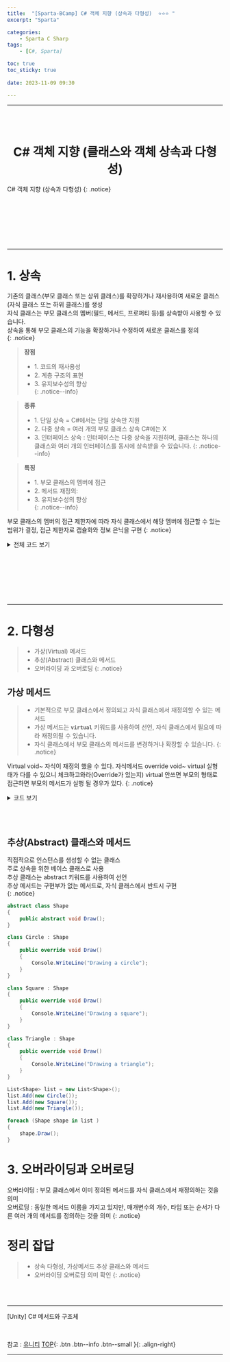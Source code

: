 ```yaml
---
title:  "[Sparta-BCamp] C# 객체 지향 (상속과 다형성)  ⭐⭐⭐ "
excerpt: "Sparta"

categories:
    - Sparta C Sharp
tags:
    - [C#, Sparta]

toc: true
toc_sticky: true
 
date: 2023-11-09 09:30

---
```

- - -
<BR><BR>

<center><H1> C# 객체 지향 (클래스와 객체 상속과 다형성)  </H1></center>
C# 객체 지향 (상속과 다형성)
{: .notice}

<br><br><br><br><br><br>
- - - 

# 1. 상속
기존의 클래스(부모 클래스 또는 상위 클래스)를 확장하거나 재사용하여 새로운 클래스(자식 클래스 또는 하위 클래스)를 생성  
자식 클래스는 부모 클래스의 멤버(필드, 메서드, 프로퍼티 등)를 상속받아 사용할 수 있습니다.  
상속을 통해 부모 클래스의 기능을 확장하거나 수정하여 새로운 클래스를 정의  
{: .notice}

> **장점**
> - 1.&nbsp;코드의 재사용성  
> - 2.&nbsp;계층 구조의 표현  
> - 3.&nbsp;유지보수성의 향상  
{: .notice--info}

> **종류**
> - 1.&nbsp;단일 상속 = C#에서는 단일 상속만 지원
> - 2.&nbsp;다중 상속 = 여러 개의 부모 클래스 상속 C#에는 X
> - 3.&nbsp;인터페이스 상속 : 인터페이스는 다중 상속을 지원하며, 클래스는 하나의 클래스와 여러 개의 인터페이스를 동시에 상속받을 수 있습니다.
{: .notice--info}

> **특징**
> - 1.&nbsp;부모 클래스의 멤버에 접근
> - 2.&nbsp;메서드 재정의: 
> - 3.&nbsp;유지보수성의 향상  
{: .notice--info}

 부모 클래스의 멤버의 접근 제한자에 따라 자식 클래스에서 해당 멤버에 접근할 수 있는 범위가 결정, 접근 제한자로  캡슐화와 정보 은닉을 구현
 {: .notice}

<details>
<summary>전체 코드 보기</summary>

<div class="notice--primary" markdown="1"> 

```c# 
// 부모 클래스
public class Animal
{
    public string Name { get; set; }
    public int Age { get; set; }

    public void Eat()
    {
        Console.WriteLine("Animal is eating.");
    }

    public void Sleep()
    {
        Console.WriteLine("Animal is sleeping.");
    }
}

// 자식 클래스
public class Dog : Animal
{
    public void Bark()
    {
        Console.WriteLine("Dog is bark.");
    }
}

public class Cat : Animal
{
    public void Sleep()
    {
        Console.WriteLine("Cat is sleeping.");
    }

    public void Meow()
    {
        Console.WriteLine("Cat is meow.");
    }
}

// 사용 예시
Dog dog = new Dog();
dog.Name = "Bobby";
dog.Age = 3;

dog.Eat();      // Animal is eating.
dog.Sleep();    // Animal is sleeping.
dog.Bark();     // Dog is barking

Cat cat = new Cat();
cat.Name = "KKami";
cat.Age = 10;

cat.Eat();
cat.Sleep();
cat.Meow();
```
</div>
</details>

<br><br><br><br><br><br>
- - - 

# 2. 다형성
> - 가상(Virtual) 메서드
> - 추상(Abstract) 클래스와 메서드
> - 오버라이딩 과 오버로딩
{: .notice}

## 가상 메서드
> - 기본적으로 부모 클래스에서 정의되고 자식 클래스에서 재정의할 수 있는 메서드
> - 가상 메서드는 **`virtual`** 키워드를 사용하여 선언, 자식 클래스에서 필요에 따라 재정의될 수 있습니다. 
> - 자식 클래스에서 부모 클래스의 메서드를 변경하거나 확장할 수 있습니다.
{: .notice}

Virtual void~ 자식이 재정의 했을 수 있다. 자식메서드 override void~
virtual 실형태가 다를 수 있으니 체크하고와라(Override가 있는지)
virtual 안쓰면 부모의 형태로 접근하면 부모의 메서드가 실행 될 경우가 있다.
{: .notice}
<details>
<summary>코드 보기</summary>

<div class="notice--primary" markdown="1"> 

```c# 
public class Unit
{
    public virtual void Move()
    {
        Console.WriteLine("두발로 걷기");
    }

    public void Attack()
    {
        Console.WriteLine("Unit 공격");
    }
}

public class Marine : Unit
{

}

public class Zergling : Unit
{
    public override void Move()
    {
        Console.WriteLine("네발로 걷기");
    }
}

// 사용 예시
// #1 참조형태와 실형태가 같을때
Marine marine = new Marine();
marine.Move();
marine.Attack();

Zergling zergling = new Zergling();
zergling.Move();
zergling.Attack();

// #2 참조형태와 실형태가 다를때   부모의 move가 동작을한다. -> Virtual 사용
List<Unit> list = new List<Unit>();
list.Add(new Marine());
list.Add(new Zergling());

foreach (Unit unit in list)
{
    unit.Move();    
}
```
</div>

</details>

<br><br>

## 추상(Abstract) 클래스와 메서드
직접적으로 인스턴스를 생성할 수 없는 클래스  
주로 상속을 위한 베이스 클래스로 사용  
추상 클래스는 abstract 키워드를 사용하여 선언  
추상 메서드는 구현부가 없는 메서드로, 자식 클래스에서 반드시 구현  
{: .notice}

<div class="notice--primary" markdown="1"> 

```c# 
abstract class Shape
{
    public abstract void Draw();
}

class Circle : Shape
{
    public override void Draw()
    {
        Console.WriteLine("Drawing a circle");
    }
}

class Square : Shape
{
    public override void Draw()
    {
        Console.WriteLine("Drawing a square");
    }
}

class Triangle : Shape
{
    public override void Draw()
    {
        Console.WriteLine("Drawing a triangle");
    }
}

List<Shape> list = new List<Shape>();
list.Add(new Circle());
list.Add(new Square());
list.Add(new Triangle());

foreach (Shape shape in list )
{
    shape.Draw();
}
```
</div>

# 3. 오버라이딩과 오버로딩
오버라이딩 : 부모 클래스에서 이미 정의된 메서드를 자식 클래스에서 재정의하는 것을 의미  
오버로딩 : 동일한 메서드 이름을 가지고 있지만, 매개변수의 개수, 타입 또는 순서가 다른  여러 개의 메서드를 정의하는 것을 의미
{: .notice}

# 정리 잡답
> - 상속 다형성, 가상메서드 추상 클래스와 메서드
> - 오버라이딩 오버로딩 의미 확인
{: .notice}

<br><br>
- - - 

[Unity] C# 메서드와 구조체

<br>

참고 : [유니티](https://docs.unity3d.com/kr/)
[TOP](#){: .btn .btn--info .btn--small }{: .align-right}
<br>
- - -
